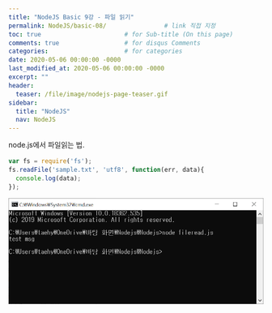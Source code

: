 ```yaml
---
title: "NodeJS Basic 9강 - 파일 읽기"
permalink: NodeJS/basic-08/                # link 직접 지정
toc: true                       # for Sub-title (On this page)
comments: true                  # for disqus Comments
categories:                     # for categories
date: 2020-05-06 00:00:00 -0000
last_modified_at: 2020-05-06 00:00:00 -0000
excerpt: ""
header:
  teaser: /file/image/nodejs-page-teaser.gif
sidebar:
  title: "NodeJS"
  nav: NodeJS
---
```


node.js에서 파일읽는 법.

```js
var fs = require('fs');
fs.readFile('sample.txt', 'utf8', function(err, data){
  console.log(data);
});
```

![](/file/image/Nodejs-9_image.png)